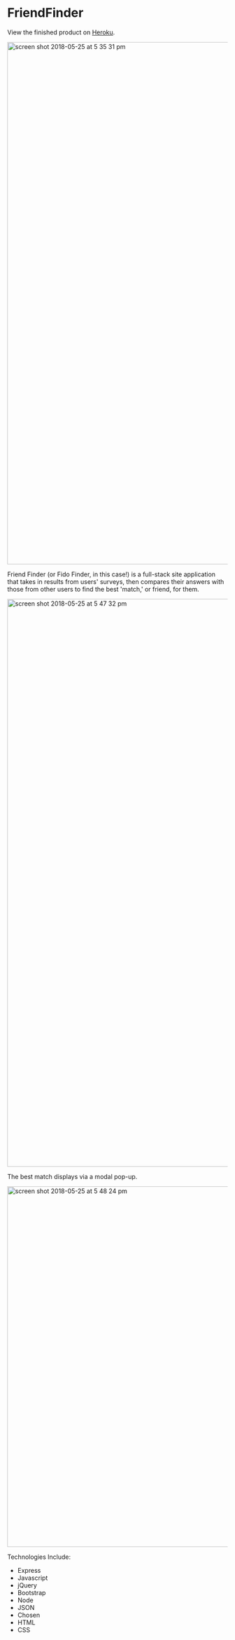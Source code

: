 # FriendFinder
View the finished product on <a href="http://bit.ly/rosefidofinder">Heroku</a>.

<img width="1195" alt="screen shot 2018-05-25 at 5 35 31 pm" src="https://user-images.githubusercontent.com/34491285/40568920-4699e566-6043-11e8-9bd5-9c30c0dd5f2a.png">

Friend Finder (or Fido Finder, in this case!) is a full-stack site application that takes in results from users' surveys, then compares their answers with those from other users to find the best 'match,' or friend, for them.


<img width="1299" alt="screen shot 2018-05-25 at 5 47 32 pm" src="https://user-images.githubusercontent.com/34491285/40569010-e8897418-6043-11e8-9aeb-565f94881abc.png">

The best match displays via a modal pop-up.

<img width="825" alt="screen shot 2018-05-25 at 5 48 24 pm" src="https://user-images.githubusercontent.com/34491285/40569013-eb3c7cbe-6043-11e8-9a2b-89ee904c8731.png">

Technologies Include:
* Express
* Javascript
* jQuery
* Bootstrap
* Node
* JSON
* Chosen
* HTML
* CSS
